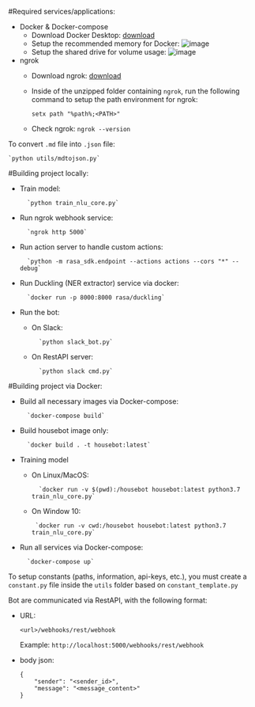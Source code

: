 #Required services/applications:
* Docker & Docker-compose
    * Download Docker Desktop: [download](https://docs.docker.com/docker-for-windows/install/)
    * Setup the recommended memory for Docker: ![image]() 
    * Setup the shared drive for volume usage: ![image]() 
* ngrok
    * Download ngrok: [download](https://ngrok.com/download)
    * Inside of the unzipped folder containing `ngrok`, run the following command
    to setup the path environment for ngrok: 
    
        `setx path "%path%;<PATH>"`
    * Check ngrok: `ngrok --version`
    
To convert `.md` file into `.json` file:

    `python utils/mdtojson.py`

#Building project locally:
* Train model:

        `python train_nlu_core.py`
* Run ngrok webhook service:

        `ngrok http 5000`
* Run action server to handle custom actions:

        `python -m rasa_sdk.endpoint --actions actions --cors "*" --debug`
* Run Duckling (NER extractor) service via docker:

        `docker run -p 8000:8000 rasa/duckling`
* Run the bot:
    * On Slack:

            `python slack_bot.py`
    * On RestAPI server:
    
            `python slack cmd.py`

#Building project via Docker:
* Build all necessary images via Docker-compose:

        `docker-compose build`
* Build housebot image only:
        
        `docker build . -t housebot:latest`
* Training model
    * On Linux/MacOS:
    
            `docker run -v $(pwd):/housebot housebot:latest python3.7 train_nlu_core.py`

    * On Window 10:
         
           `docker run -v cwd:/housebot housebot:latest python3.7 train_nlu_core.py`
* Run all services via Docker-compose:
    
        `docker-compose up`
            
To setup constants (paths, information, api-keys, etc.), you must create a `constant.py` 
file inside the `utils` folder based on `constant_template.py`

Bot are communicated via RestAPI, with the following format:
* URL:
    
    `<url>/webhooks/rest/webhook`
    
    Example: `http://localhost:5000/webhooks/rest/webhook`

* body json:

    ```
    {
        "sender": "<sender_id>",
        "message": "<message_content>"
    }
    ```
    
